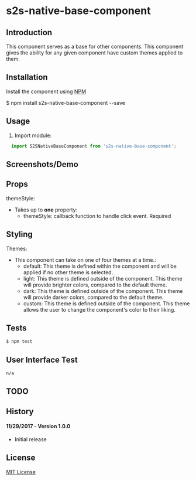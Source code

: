 s2s-native-base-component
==============

Introduction
------------

This component serves as a base for other components. This component gives the ability for any given component have custom themes applied to them.

Installation
------------

Install the component using [NPM](https://www.npmjs.com/)

$ npm install s2s-native-base-component --save

Usage
-----

1.	Import module:

```js
  import S2SNativeBaseComponent from 's2s-native-base-component';
```

Screenshots/Demo
----------------

Props
-----

themeStyle:

-	Takes up to **one** property:
	-	themeStyle: callback function to handle click event. Required

Styling
-------

Themes:

-	This component can take on one of four themes at a time.:
	-	default: This theme is defined within the component and will be applied if no other theme is selected.
	-	light: This theme is defined outside of the component. This theme will provide brighter colors, compared to the default theme.
	-	dark: This theme is defined outside of the component. This theme will provide darker colors, compared to the default theme.
	-	custom: This theme is defined outside of the component. This theme allows the user to change the component's color to their liking.

Tests
-----

```sh
$ npm test
```

User Interface Test
-------------------

```sh
n/a
```

TODO
----


History
-------

#### 11/29/2017 - Version 1.0.0

-	Initial release


License
-------

[MIT License](http://opensource.org/licenses/MIT)
